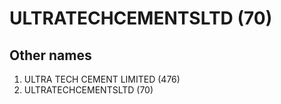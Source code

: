 # ULTRATECHCEMENTSLTD (70)

## Other names
1. ULTRA TECH CEMENT LIMITED (476)
1. ULTRATECHCEMENTSLTD (70)


